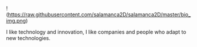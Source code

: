 !(https://raw.githubusercontent.com/salamanca2D/salamanca2D/master/bio_img.png)

I like technology and innovation, I like companies and people who adapt to new technologies.

